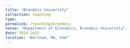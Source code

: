 ```yaml
---
title: "Brandeis Univeristy"
collection: teaching
type: 
permalink: /teaching/brandeis
venue: "Department of Economics, Brandeis University"
date: 2014-2015
location: "Waltham, MA, USA"
---
```

